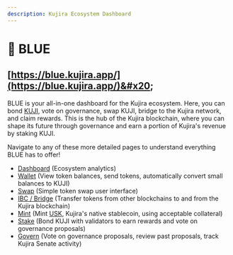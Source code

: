```yaml
---
description: Kujira Ecosystem Dashboard
---
```


# 🔷 BLUE

## [https://blue.kujira.app/](https://blue.kujira.app/)&#x20;

BLUE is your all-in-one dashboard for the Kujira ecosystem. Here, you can bond [KUJI,](../../tokenomics/kuji-token/) vote on governance, swap KUJI, bridge to the Kujira network, and claim rewards. This is the hub of the Kujira blockchain, where you can shape its future through governance and earn a portion of Kujira's revenue by staking KUJI.

Navigate to any of these more detailed pages to understand everything BLUE has to offer!

* [Dashboard](dashboard.md) (Ecosystem analytics)
* [Wallet](wallet.md) (View token balances, send tokens, automatically convert small balances to KUJI)
* [Swap](../bow/swap.md) (Simple token swap user interface)
* [IBC / Bridge](ibc-bridge.md) (Transfer tokens from other blockchains to and from the Kujira blockchain)
* [Mint](mint.md) (Mint [USK](../usk-stablecoin.md), Kujira's native stablecoin, using acceptable collateral)
* [Stake](stake.md) (Bond KUJI with validators to earn rewards and vote on governance proposals)
* [Govern](govern.md) (Vote on governance proposals, review past proposals, track Kujira Senate activity)
